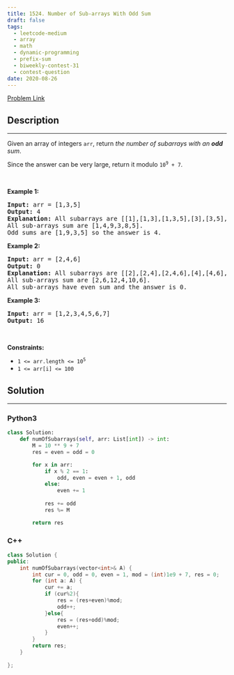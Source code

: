 ```yaml
---
title: 1524. Number of Sub-arrays With Odd Sum
draft: false
tags: 
  - leetcode-medium
  - array
  - math
  - dynamic-programming
  - prefix-sum
  - biweekly-contest-31
  - contest-question
date: 2020-08-26
---
```


[Problem Link](https://leetcode.com/problems/number-of-sub-arrays-with-odd-sum/)

## Description

---
<p>Given an array of integers <code>arr</code>, return <em>the number of subarrays with an <strong>odd</strong> sum</em>.</p>

<p>Since the answer can be very large, return it modulo <code>10<sup>9</sup> + 7</code>.</p>

<p>&nbsp;</p>
<p><strong class="example">Example 1:</strong></p>

<pre>
<strong>Input:</strong> arr = [1,3,5]
<strong>Output:</strong> 4
<strong>Explanation:</strong> All subarrays are [[1],[1,3],[1,3,5],[3],[3,5],[5]]
All sub-arrays sum are [1,4,9,3,8,5].
Odd sums are [1,9,3,5] so the answer is 4.
</pre>

<p><strong class="example">Example 2:</strong></p>

<pre>
<strong>Input:</strong> arr = [2,4,6]
<strong>Output:</strong> 0
<strong>Explanation:</strong> All subarrays are [[2],[2,4],[2,4,6],[4],[4,6],[6]]
All sub-arrays sum are [2,6,12,4,10,6].
All sub-arrays have even sum and the answer is 0.
</pre>

<p><strong class="example">Example 3:</strong></p>

<pre>
<strong>Input:</strong> arr = [1,2,3,4,5,6,7]
<strong>Output:</strong> 16
</pre>

<p>&nbsp;</p>
<p><strong>Constraints:</strong></p>

<ul>
	<li><code>1 &lt;= arr.length &lt;= 10<sup>5</sup></code></li>
	<li><code>1 &lt;= arr[i] &lt;= 100</code></li>
</ul>


## Solution

---
### Python3
``` py title='number-of-sub-arrays-with-odd-sum'
class Solution:
    def numOfSubarrays(self, arr: List[int]) -> int:
        M = 10 ** 9 + 7
        res = even = odd = 0

        for x in arr:
            if x % 2 == 1:
                odd, even = even + 1, odd
            else:
                even += 1
            
            res += odd
            res %= M

        return res
```
### C++
``` cpp title='number-of-sub-arrays-with-odd-sum'
class Solution {
public:
    int numOfSubarrays(vector<int>& A) {
        int cur = 0, odd = 0, even = 1, mod = (int)1e9 + 7, res = 0;
        for (int a: A) {
            cur += a;
            if (cur%2){
                res = (res+even)%mod;
                odd++;
            }else{
                res = (res+odd)%mod;
                even++;
            }
        }
        return res;
    }
        
};
```

